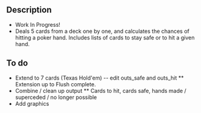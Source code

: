 ## Description
* Work In Progress!
* Deals 5 cards from a deck one by one, and calculates the chances of hitting a poker hand.  Includes lists of cards to stay safe or to hit a given hand.

## To do
* Extend to 7 cards (Texas Hold'em) -- edit outs_safe and outs_hit
** Extension up to Flush complete.
* Combine / clean up output
** Cards to hit, cards safe, hands made / superceded / no longer possible
* Add graphics
